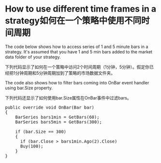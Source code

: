 # How to use different time frames in a strategy如何在一个策略中使用不同时间周期
The code below shows how to access series of 1 and 5 minute bars in a strategy. It's assumed that you 
have 1 and 5 min bars added to the market data folder of your strategy.  

下列代码显示了如何在一个策略中访问2个时间周期（1分钟，5分钟）。假定你已经把1分钟周期和5分钟周期加到了策略的市场数据文件夹。

The code also shows how to filter bars coming into OnBar event handler using bar.Size property.

下列代码还显示了如何使用bar.Size属性在OnBar事件中过滤bars。
<pre>
public override void OnBar(Bar bar)
{
    BarSeries bars1min = GetBars(60); 
    BarSeries bars5min = GetBars(300); 
    
    if (bar.Size == 300) 
    { 
      if (bar.Close > bars1min.Ago(2).Close) 
      Buy(100); 
    } 
}
</pre>